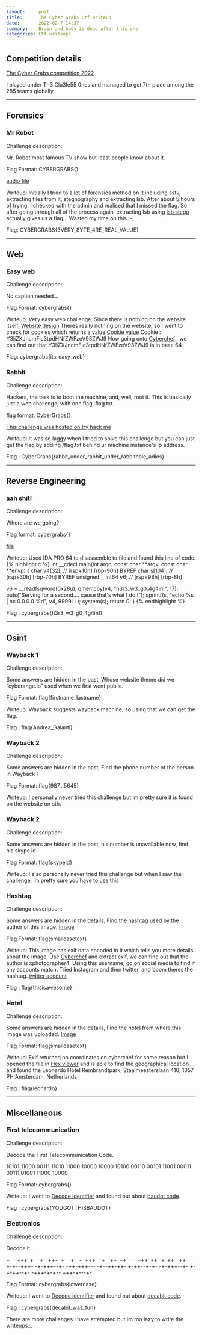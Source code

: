 ```yaml
---
layout:     post
title:      The Cyber Grabs Ctf writeup
date:       2022-02-7 14:37
summary:    Brain and body is dead after this one
categories: Ctf writeups
---
```


## Competition details
[The Cyber Grabs competition 2022](https://ctftime.org/event/1556)

I played under Th3 Clu3le55 0nes and managed to get 7th place among the 285 teams globally.

---
## Forensics

### Mr Robot
Challenge description:

Mr. Robot most famous TV show but least people know about it.

Flag Format: CYBERGRABS{}

[audio file](/Cybergrabs/chall.wav)

Writeup:
Initially I tried to a lot of forensics method on it including sstv, extracting files from it, stegnography and extracting lsb.
After about 5 hours of trying, I checked with the admin and realised that I missed the flag. So after going through all of the process again, extracting lsb using [lsb stego](https://github.com/ragibson/Steganography) actually gives us a flag... Wasted my time on this ;-;

Flag: CYBERGRABS{3VERY_8YTE_4RE_REAL_VALUE}

---
## Web

### Easy web
Challenge description:

No caption needed...

Flag Format: cybergrabs{}

Writeup:
Very easy web challenge. Since there is nothing on the website itself, 
[Website design](/Cybergrabs/Easyweb1.png)
Theres really nothing on the website, so I went to check for cookies which returns a value
[Cookie value](/Cybergrabs/Easyweb2.png)
Cookie : Y3liZXJncmFic3tpdHNfZWFzeV93ZWJ9
Now going onto [Cyberchef](https://gchq.github.io/CyberChef/) , we can find out that Y3liZXJncmFic3tpdHNfZWFzeV93ZWJ9 is in base 64

Flag: cybergrabs{its_easy_web}

### Rabbit
Challenge description:

Hackers, the task is to boot the machine, and, well, root it.
This is basically just a web challenge, with one flag, flag.txt.

flag format: CyberGrabs{}

[This challenge was hosted on try hack me](https://tryhackme.com/room/thecybergrabs0x03web)

Writeup:
It was so laggy when I tried to solve this challenge but you can just get the flag by adding /flag.txt behind ur machine instance's ip address. 

Flag : CyberGrabs{rabbit_under_rabbit_under_rabbithole_adios}

---
## Reverse Engineering

### aah shit!
Challenge description:

Where are we going?

Flag format: cybergrabs{}

[file](/Cybergrabs/ahh_shit)

Writeup:
Used IDA PRO 64 to disassemble to file and found this line of code.
{% highlight c %}
int __cdecl main(int argc, const char **argv, const char **envp)
{
  char v4[32]; // [rsp+10h] [rbp-90h] BYREF
  char s[104]; // [rsp+30h] [rbp-70h] BYREF
  unsigned __int64 v6; // [rsp+98h] [rbp-8h]

  v6 = __readfsqword(0x28u);
  qmemcpy(v4, "h3r3_w3_g0_4g4in!", 17);
  puts("Serving for a second.... cause that's what I do!!");
  sprintf(s, "echo %s | nc 0.0.0.0 %d", v4, 9999LL);
  system(s);
  return 0;
}
{% endhighlight %}

Flag : cybergrabs{h3r3_w3_g0_4g4in!}

---
## Osint

### Wayback 1
Challenge description:

Some answers are hidden in the past, Whose website theme did we “cyberange.io” used when we first went public.

Flag Format: flag{firstname_lastname}

Writeup:
Wayback suggests wayback machine, so using that we can get the flag.

Flag : flag{Andrea_Galanti}

### Wayback 2
Challenge description:

Some answers are hidden in the past, Find the phone number of the person in Wayback 1

Flag Format: flag{987...5645}

Writeup:
I personally never tried this challenge but im pretty sure it is found on the website on sth.

### Wayback 2
Challenge description:

Some answers are hidden in the past, his number is unavailable now, find his skype id

Flag Format: flag{skypeid}

Writeup:
I also personally never tried this challenge but when I saw the challenge, im pretty sure you have to use [this](https://tools.epieos.com/email.php)

### Hashtag
Challenge description:

Some answers are hidden in the details, Find the hashtag used by the author of this image. [Image](/Cybergrabs/meta_image.jpg)

Flag Format: flag{smallcasetext}

Writeup:
This image has exif data encoded in it which tells you more details about the image. Use [Cyberchef](https://gchq.github.io/CyberChef/) and extract exif, we can find out that the author is xphotographer4. Using this username, go on social media to find if any accounts match. Tried Instagram and then twitter, and boom theres the hashtag.
[twitter account](https://twitter.com/XPhotographer4)

Flag : flag{thisisawesome}

### Hotel
Challenge description:

Some answers are hidden in the details, Find the hotel from where this image was uploaded. [Image](/Cybergrabs/meta_image.jpg)

Flag Format: flag{smallcasetext}

Writeup:
Exif returned no coordinates on cyberchef for some reason but I opened the file in [Hex viewer](https://hexed.it/) and is able to find the geographical location and found the Leonardo Hotel Rembrandtpark, Staalmeesterslaan 410, 1057 PH Amsterdam, Netherlands

Flag : flag{leonardo}

---
## Miscellaneous

### First telecommunication
Challenge description:

Decode the First Telecommunication Code.

10101 11000 00111 11010 11000 10000 10000 10100 00110 00101 11001 00011 00111 01001 11000 10000

Flag Format: cybergrabs{}

Writeup:
I went to [Decode identifier](https://www.dcode.fr/cipher-identifier) and found out about [baudot code](https://www.dcode.fr/baudot-code).

Flag : cybergrabs{YOUGOTTHISBAUDOT}

### Electronics
Challenge description:

Decode it...

+---+++-+- -+--+++-+- -+--+-+++- -+--++-++- ---+++-++- +-++--++-- -+-+--+++- -+-+++--+- -++-+++--- -+--++-++- +-++--+-+- -+-+++--+- +-+-++--+- -+++-+-+-- +++-+---+-

Flag Format: cybergrabs{lowercase}

Writeup:
I went to [Decode identifier](https://www.dcode.fr/cipher-identifier) and found out about [decabit code](https://www.dcode.fr/decabit-code).

Flag : cybergrabs{decabit_was_fun}


There are more challenges I have attempted but Im too lazy to write the writeups...